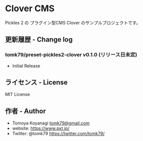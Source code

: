 Clover CMS
=========

Pickles 2 の プラグイン型CMS Clover のサンプルプロジェクトです。


## 更新履歴 - Change log

### tomk79/preset-pickles2-clover v0.1.0 (リリース日未定)

- Initial Release



## ライセンス - License

MIT License


## 作者 - Author

- Tomoya Koyanagi <tomk79@gmail.com>
- website: <https://www.pxt.jp/>
- Twitter: @tomk79 <https://twitter.com/tomk79/>
